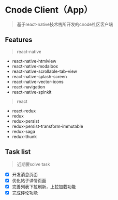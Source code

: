 # Cnode Client（App）

> 基于react-native技术栈所开发的cnode社区客户端

## Features

> react-native

- react-native-htmlview
-	react-native-modalbox
- react-native-scrollable-tab-view
- react-native-splash-screen
- react-native-vector-icons
- react-navigation
- react-native-spinkit

> react

- react-redux
- redux
- redux-persist
- redux-persist-transform-immutable
- redux-saga
- redux-thunk

## Task list

> 近期要solve task

- [x] 开发消息页面
- [x] 优化帖子详情页面
- [x] 完善列表下拉刷新，上拉加载功能
- [x] 完成评论功能
